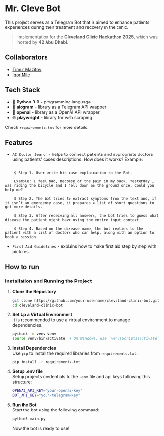 # Mr. Cleve Bot

This project serves as a Telegram Bot that is aimed to enhance patients' experiences during their treatment and recovery in the clinic.

> Implementation for the **Cleveland Clinic Hackathon 2025**, which was hosted by **42 Abu Dhabi**.

## Collaborators

* [Timur Mazitov](https://github.com/tmazitov)
* [Igor Mile](https://github.com/IqMent)

## Tech Stack

- 🐍 **Python 3.9** - programming language
- 📱 **aiogram** - library as a Telegram API wrapper
- 🧠 **openai** - library as a OpenAI API wrapper
- 🌐 **playwright** - library for web scraping

Check `requirements.txt` for more details.

## Features

- `AI Doctor Search` - helps to connect patients and appropriate doctors using patients' cases descriptions. How does it works? Example:

```text

    $ Step 1. User write his case explaination to the Bot. 
    
    Example: I feel bad, becouse of the pain in my back. Yesterday I was riding the bicycle and I fell down on the ground once. Could you help me?

    $ Step 2. The bot tries to extract symptoms from the text and, if it isn’t an emergency case, it prepares a list of short questions to get more details.

    $ Step 3. After receiving all answers, the bot tries to guess what disease the patient might have using the entire input context.

    $ Step 4. Based on the disease name, the bot replies to the patient with a list of doctors who can help, along with an option to book a session.

```

- `First Aid Guidelines` - explains how to make first aid step by step with pictures. 

## How to run

### Installation and Running the Project

1. **Clone the Repository**  
    ```bash
    git clone https://github.com/your-username/cleveland-clinic-bot.git
    cd cleveland-clinic-bot
    ```

2. **Set Up a Virtual Environment**  
    It is recommended to use a virtual environment to manage dependencies.  
    ```bash
    python3 -m venv venv
    source venv/bin/activate  # On Windows, use `venv\Scripts\activate`
    ```

3. **Install Dependencies**  
    Use `pip` to install the required libraries from `requirements.txt`.  
    ```bash
    pip install -r requirements.txt
    ```
4. **Setup .env file**  
    Setup projects credentials to the `.env` file and api keys following this structure:
    ```bash
    OPENAI_API_KEY="your-openai-key"
    BOT_API_KEY="your-telegram-key"
    ```

5. **Run the Bot**  
    Start the bot using the following command:  
    ```bash
    python3 main.py
    ```

    Now the bot is ready to use!

